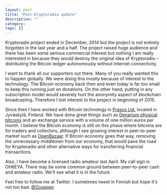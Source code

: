 ```yaml
---
layout: post
title: "Post-Kryptoradio update"
description: ""
category: 
tags: []
---
```


Kryptoradio project ended in December, 2014 but the project is not
entirely forgotten in the last year and a half. The project raised
huge audience and there has been some serious commercial interest
but nothing I am really interested in because they would destroy 
the original idea of Kryptoradio – distributing the Bitcoin ledger
autonomously without Internet connectivity.

I want to thank all our supporters out there. Many of you really
wanted this to happen globally. We were doing this mostly because of
interest to the technology. The Bitcoin economy back then and even
today is far too small to keep this running just on donations. On the
other hand, putting in any subscription model would severely hurt the
anonymity aspect of blockchain broadcasting. Therefore I lost interest
to the project in beginning of 2015.

Since then I have worked with Bitcoin technology in
[Prasos Ltd.](http://prasos.fi/) located in Jyväskylä, Finland.
We have done great things such as
[Denarium physical bitcoins](http://denarium.com/)
and an exchange service with a volume of one million euros per month.
I believe the Bitcoin economy is still on this phase where bitcoins
are for traders and collectors, although I see growing interest in
peer-to-peer market such as [OpenBazaar](https://openbazaar.org/).
If Bitcoin economy goes that way, removing the unnecessary middlemen
from our economy, that would pave the road for Kryptoradio and other
alternative ways for transferring financial transactions.

Also, I have become a licensed radio amateur last April. My call sign
is OH6EYA. There may be some common ground between peer-to-peer cash
and amateur radio. We'll see what it is in the future.

Feel free to follow me at Twitter. I sometimes tweet in Finnish but
hope it's not too bad. [@Zouppen](https://twitter.com/zouppen)
